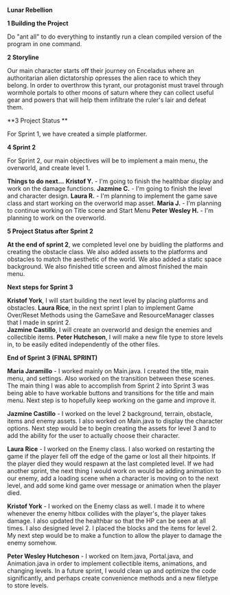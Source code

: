 **Lunar Rebellion**

**1 Building the Project**

Do "ant all" to do everything to instantly run a clean compiled version of the
program in one command.

**2 Storyline**

Our main character starts off their journey on Enceladus where an authoritarian
alien dictatorship opresses the alien race to which they belong. In order to
overthrow this tyrant, our protagonist must travel through wormhole portals to
other moons of saturn where they can collect useful gear and powers that will
help them infiltrate the ruler's lair and defeat them.

**3 Project Status **

For Sprint 1, we have created a simple platformer. 

**4 Sprint 2**

For Sprint 2, our main objectives will be to implement a main menu, the overworld, and create level 1. 

**Things to do next...**
**Kristof Y.** - I'm going to finish the healthbar display and work on the damage functions.
**Jazmine C.** - I'm going to finish the level and character design.
**Laura R.** - I'm planning to implement the game save class and start working on the overworld map asset.
**Maria J.** - I'm planning to continue working on Title scene and Start Menu
**Peter Wesley H.** - I'm planning to work on the overworld.

**5 Project Status after Sprint 2**

**At the end of sprint 2**, we completed level one by buidling the platforms and creating the obstacle class. We also added assets to the platforms and obstacles to match the aesthetic of the world. We also added a static space background. We also finished title screen and almost finished the main menu.  

**Next steps for Sprint 3**

**Kristof York**, I will start building the next level by placing platforms and obstacles.
**Laura Rice**, in the next sprint I plan to implement Game Over/Reset Methods using the GameSave and ResourceManager classes that I made in sprint 2.  
**Jazmine Castillo**, I will create an overworld and design the enemies and collectible items.
**Peter Hutcheson**, I will make a new file type to store levels in, to be easily edited independently of the other files.


**End of Sprint 3 (FINAL SPRINT)**

**Maria Jaramillo** - I worked mainly on Main.java. I created the title, main menu,
and settings. Also worked on the transition between these scenes.  The main
thing I was able to accomplish from Sprint 2 into Sprint 3 was being able to
have workable buttons and transitions for the title and main menu. Next step is
to hopefully keep working on the game and improve it.

**Jazmine Castillo** - I worked on the level 2 background, terrain, obstacle, items
and enemy assets. I also worked on Main.java to display the character options.
Next step would be to begin creating the assets for level 3 and to add the
ability for the user to actually choose their character.

**Laura Rice** - I worked on the Enemy class.  I also worked on restarting the game
if the player fell off the edge of the game or lost all their hitpoints.  If
the player died they would respawn at the last completed level.  If we had
another sprint, the next thing I would work on would be adding animation to our
enemy, add a loading scene when a character is moving on to the next level, and
add some kind game over message or animation when the player died.

**Kristof York** - I worked on the Enemy class as well. I made it to where whenever
the enemy hitbox collides with the player's, the player takes damage. I also
updated the healthbar so that the HP can be seen at all times. I also designed
level 2. I placed the blocks and the items for level 2. My next step would be to
make a function to allow the player to damage the enemy somehow.

**Peter Wesley Hutcheson** - I worked on Item.java, Portal.java, and Animation.java
in order to implement collectible items, animations, and changing levels. In a
future sprint, I would clean up and optimize the code significantly, and perhaps
create convenience methods and a new filetype to store levels.
